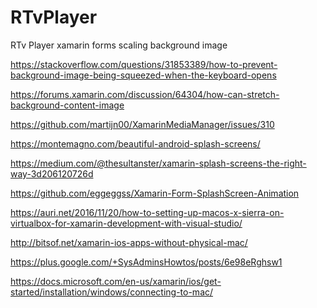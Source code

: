 # RTvPlayer
RTv Player
xamarin forms scaling background image

https://stackoverflow.com/questions/31853389/how-to-prevent-background-image-being-squeezed-when-the-keyboard-opens

https://forums.xamarin.com/discussion/64304/how-can-stretch-background-content-image

https://github.com/martijn00/XamarinMediaManager/issues/310

https://montemagno.com/beautiful-android-splash-screens/

https://medium.com/@thesultanster/xamarin-splash-screens-the-right-way-3d206120726d

https://github.com/eggeggss/Xamarin-Form-SplashScreen-Animation

https://auri.net/2016/11/20/how-to-setting-up-macos-x-sierra-on-virtualbox-for-xamarin-development-with-visual-studio/

http://bitsof.net/xamarin-ios-apps-without-physical-mac/

https://plus.google.com/+SysAdminsHowtos/posts/6e98eRghsw1

https://docs.microsoft.com/en-us/xamarin/ios/get-started/installation/windows/connecting-to-mac/
